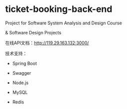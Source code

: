 # ticket-booking-back-end

Project for Software System Analysis and Design Course

& Software Design Projects



在线API文档：http://119.29.163.132:3000/



技术支持：

- Spring Boot

- Swagger

- Node.js

- MySQL

- Redis

